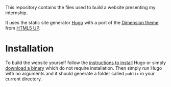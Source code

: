 This repository contains the files used to build a website presenting my internship.

It uses the static site generator [Hugo](gohugo.io) with a port of the [Dimension theme](https://themes.gohugo.io/dimension/) from [HTML5 UP](https://html5up.net/).

# Installation

To build the website yourself follow the [instructions to install](https://github.com/gohugoio/hugo/releases) Hugo or simply [download a binary](https://github.com/gohugoio/hugo/releases) which do not require installation. Then simply run Hugo with no arguments and it should generate a folder called `public` in your current directory.
